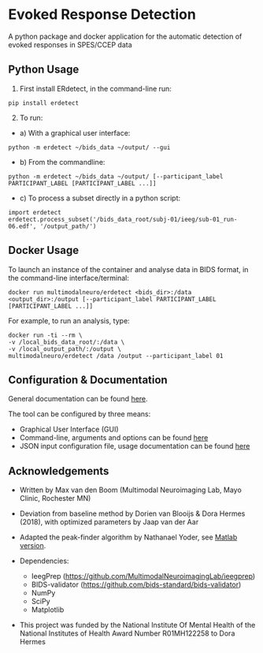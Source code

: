 # Evoked Response Detection
A python package and docker application for the automatic detection of evoked responses in SPES/CCEP data

## Python Usage

1. First install ERdetect, in the command-line run:
```
pip install erdetect
```

2. To run:
- a) With a graphical user interface:
```
python -m erdetect ~/bids_data ~/output/ --gui
```

- b) From the commandline:
```
python -m erdetect ~/bids_data ~/output/ [--participant_label PARTICIPANT_LABEL [PARTICIPANT_LABEL ...]]
```

- c) To process a subset directly in a python script:
```
import erdetect
erdetect.process_subset('/bids_data_root/subj-01/ieeg/sub-01_run-06.edf', '/output_path/')
```

## Docker Usage

To launch an instance of the container and analyse data in BIDS format, in the command-line interface/terminal:

```
docker run multimodalneuro/erdetect <bids_dir>:/data <output_dir>:/output [--participant_label PARTICIPANT_LABEL [PARTICIPANT_LABEL ...]]
```
For example, to run an analysis, type:

```
docker run -ti --rm \
-v /local_bids_data_root/:/data \
-v /local_output_path/:/output \
multimodalneuro/erdetect /data /output --participant_label 01
```



## Configuration & Documentation

General documentation can be found [here](https://github.com/MultimodalNeuroimagingLab/erdetect/wiki/).

The tool can be configured by three means:
- Graphical User Interface (GUI)
- Command-line, arguments and options can be found [here](https://github.com/MultimodalNeuroimagingLab/erdetect/wiki/Configuration#command-line-arguments)
- JSON input configuration file, usage documentation can be found [here](https://github.com/MultimodalNeuroimagingLab/erdetect/wiki/Configuration#json-input-configuration-file)


## Acknowledgements

- Written by Max van den Boom (Multimodal Neuroimaging Lab, Mayo Clinic, Rochester MN)
- Deviation from baseline method by Dorien van Blooijs & Dora Hermes (2018), with optimized parameters by Jaap van der Aar
- Adapted the peak-finder algorithm by Nathanael Yoder, see [Matlab version](http://www.mathworks.com/matlabcentral/fileexchange/25500).
- Dependencies:
  - IeegPrep (https://github.com/MultimodalNeuroimagingLab/ieegprep)
  - BIDS-validator (https://github.com/bids-standard/bids-validator)
  - NumPy
  - SciPy
  - Matplotlib

- This project was funded by the National Institute Of Mental Health of the National Institutes of Health Award Number R01MH122258 to Dora Hermes
